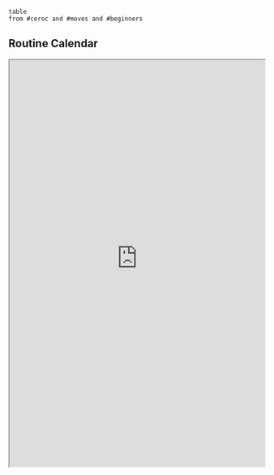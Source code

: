 
```dataview
table
from #ceroc and #moves and #beginners
```


## Routine Calendar
<iframe width="100%" height="800px" src="https://kiaka-personal-site.netlify.app/ceroc/beginners-routines/" />

